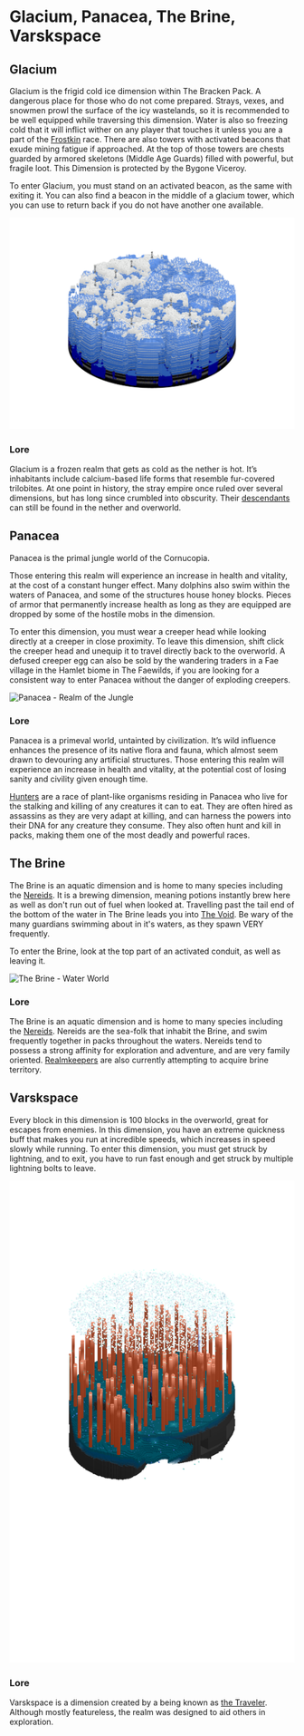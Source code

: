 # Glacium, Panacea, The Brine, Varskspace

## Glacium

Glacium is the frigid cold ice dimension within The Bracken Pack. A dangerous place for those who do not come prepared. Strays, vexes, and snowmen prowl the surface of the icy wastelands, so it is recommended to be well equipped while traversing this dimension. Water is also so freezing cold that it will inflict wither on any player that touches it unless you are a part of the [Frostkin](https://thebrackenpack.fandom.com/wiki/Frostkin) race. There are also towers with activated beacons that exude mining fatigue if approached. At the top of those towers are chests guarded by armored skeletons (Middle Age Guards) filled with powerful, but fragile loot. This Dimension is protected by the Bygone Viceroy.&#x20;

To enter Glacium, you must stand on an activated beacon, as the same with exiting it. You can also find a beacon in the middle of a glacium tower, which you can use to return back if you do not have another one available.

![Glacium - The Frigid Home of the Frostkin](../../.gitbook/assets/glacium.png)

### Lore

Glacium is a frozen realm that gets as cold as the nether is hot. It’s inhabitants include calcium-based life forms that resemble fur-covered trilobites. At one point in history, the stray empire once ruled over several dimensions, but has long since crumbled into obscurity. Their [descendants](https://thebrackenpack.fandom.com/wiki/Frostkin) can still be found in the nether and overworld.

## Panacea

Panacea is the primal jungle world of the Cornucopia.

Those entering this realm will experience an increase in health and vitality, at the cost of a constant hunger effect. Many dolphins also swim within the waters of Panacea, and some of the structures house honey blocks. Pieces of armor that permanently increase health as long as they are equipped are dropped by some of the hostile mobs in the dimension.

To enter this dimension, you must wear a creeper head while looking directly at a creeper in close proximity. To leave this dimension, shift click the creeper head and unequip it to travel directly back to the overworld. A defused creeper egg can also be sold by the wandering traders in a Fae village in the Hamlet biome in The Faewilds, if you are looking for a consistent way to enter Panacea without the danger of exploding creepers.

![Panacea - Realm of the Jungle](../../.gitbook/assets/pana.png)

### Lore

Panacea is a primeval world, untainted by civilization. It’s wild influence enhances the presence of its native flora and fauna, which almost seem drawn to devouring any artificial structures. Those entering this realm will experience an increase in health and vitality, at the potential cost of losing sanity and civility given enough time.

[Hunters](https://thebrackenpack.fandom.com/wiki/Hunter) are a race of plant-like organisms residing in Panacea who live for the stalking and killing of any creatures it can to eat. They are often hired as assassins as they are very adapt at killing, and can harness the powers into their DNA for any creature they consume. They also often hunt and kill in packs, making them one of the most deadly and powerful races.

## The Brine

The Brine is an aquatic dimension and is home to many species including the [Nereids](https://thebrackenpack.fandom.com/wiki/Nereids). It is a brewing dimension, meaning potions instantly brew here as well as don't run out of fuel when looked at. Travelling past the tail end of the bottom of the water in The Brine leads you into [The Void](https://thebrackenpack.fandom.com/wiki/Void). Be wary of the many guardians swimming about in it's waters, as they spawn VERY frequently.

To enter the Brine, look at the top part of an activated conduit, as well as leaving it.

![The Brine - Water World](../../.gitbook/assets/the\_brine.png)

### Lore

The Brine is an aquatic dimension and is home to many species including the [Nereids](https://thebrackenpack.fandom.com/wiki/Nereids). Nereids are the sea-folk that inhabit the Brine, and swim frequently together in packs throughout the waters. Nereids tend to possess a strong affinity for exploration and adventure, and are very family oriented. [Realmkeepers](https://thebrackenpack.fandom.com/wiki/Realmkeepers) are also currently attempting to acquire brine territory.

## Varskspace

Every block in this dimension is 100 blocks in the overworld, great for escapes from enemies. In this dimension, you have an extreme quickness buff that makes you run at incredible speeds, which increases in speed slowly while running. To enter this dimension, you must get struck by lightning, and to exit, you have to run fast enough and get struck by multiple lightning bolts to leave.

![Varskspace - Gotta go fast.](../../.gitbook/assets/varks.png)

### Lore

Varskspace is a dimension created by a being known as [the Traveler](../mods-and-gods/the-traveler.md). Although mostly featureless, the realm was designed to aid others in exploration.
